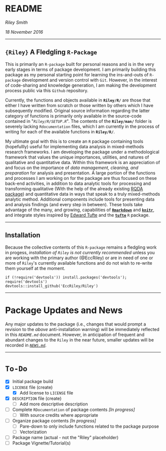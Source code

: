 # README

_Riley Smith_

_18 November 2016_

-----

## `{Riley}` A Fledgling `R-Package`

This is primarily an `R-package` built for personal reasons and is in the very early stages in terms of package development. I am primarily building this package as my personal starting point for learning the ins-and-outs of `R-package` development and version control with `Git`. However, in the interest of code-sharing and knowledge generation, I am making the development process public via this `Github` repository.

Currently, the functions and objects available in **`Riley/R/`** are those that either I have written from scratch or those written by others which I have subsequently modified. Original source information regarding the latter category of functions is primarily only available in the source-code contained in "_`Riley/R/SETUP.R`_". The contents of the **`Riley/man/`** folder is severely lacking `Rdocumentation` files, which I am currently in the process of writing for each of the available functions in **`Riley/R/`**. 

My ultimate goal with this is to create an `R` package containing tools (hopefullly) useful for implementing data analysis in mixed-methods research frameworks. I am developing the package under a methodological framework that values the unique importances, utilities, and natures of qualitative and quantitative data. Within this framework is an appreciation of and focus on the importance of _data management, cleaning, and preparation_ for analysis and presentation. A large portion of the functions and processes I am working on for the package are thus focused on these back-end activities, in addition to data analytic tools for processing and transforming qualitative (With the help of the already existing [RQDA package](http://rqda.r-forge.r-project.org)) and quantitative data in ways that speak to a truly mixed-methods analytic method. Additional components include tools for presenting data and analysis findings (and every step in between). These tools take advantage of the many, and growing, capabilities of [**`Rmarkdown`**](http://rmarkdown.rstudio.com) and [**`knitr`**](http://yihui.name/knitr/), and integrate styles inspired by [Edward Tufte](https://www.edwardtufte.com/tufte/) and the [**`tufte`**](https://cran.r-project.org/web/packages/tufte/index.html) `R` package.

-----

## Installation

Because the collective contents of this `R-package` remains a fledgling work in progess, _installation of `Riley` is not currently recommended_ unless you are working with the primary author (@EccRiley) or are in need of one or more of `Riley`'s currently available functions and do not wish to re-write them yourself at the moment. 

```{r eval=FALSE}
if (!require('devtools')) install.packages('devtools'); require('devtools')
devtools::install_github('EccRiley/Riley')
```

-----

# Package Updates and News

Any major updates to the package (i.e., changes that would prompt a revision to the _above_ anti-installation warning) will be immediately reflected in this _`README.md`_ document. However, in anticipation of frequent and abundant changes to the `Riley` in the near future, smaller updates will be recorded in [_`NEWS.md`_](NEWS.md).


-----

# `To-Do`

- [x] Initial package build
- [x] `LICENSE` file (create)
    - [x] Add license to `LICENSE` file
- [x] `DESCRIPTION` file (create)
    - [ ] Add more descriptive description
- [ ] Complete `RDocumentation` of package contents _[In progress]_
    - [ ] With source credits where appropriate
- [ ] Organize package contents _[In progress]_
    - [ ] Pare-down to only include functions related to the package purpose
    - [ ] Vectorization
- [ ] Package name (actual - not the "Riley" placeholder)
- [ ] Package Vignette/Tutorial(s)
